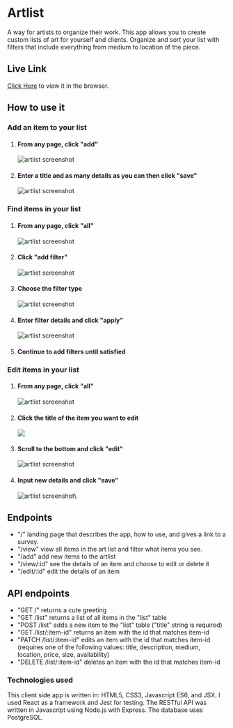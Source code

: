 # Artlist

A way for artists to organize their work.
This app allows you to create custom lists of art for yourself and clients. Organize and sort your list with filters that include everything from medium to location of the piece.

## Live Link

[Click Here](https://artlist-app.now.sh/) to view it in the browser.

## How to use it

### Add an item to your list

1. #### From any page, click "add"

   ![artlist screenshot](images/artlist-screenshot-add.JPG)

2. #### Enter a title and as many details as you can then click "save"

   ![artlist screenshot](images/artlist-screenshot-input-new.JPG)

### Find items in your list

1. #### From any page, click "all"

   ![artlist screenshot](images/artlist-screenshot-all.JPG)

2. #### Click "add filter"

   ![artlist screenshot](images/artlist-screenshot-add-filter.JPG)

3. #### Choose the filter type

   ![artlist screenshot](images/artlist-screenshot-choose-filter.JPG)

4. #### Enter filter details and click "apply"

   ![artlist screenshot](images/artlist-screenshot-input-filter-details.JPG)

5. #### Continue to add filters until satisfied

### Edit items in your list

1. #### From any page, click "all"

   ![artlist screenshot](images/artlist-screenshot-all.JPG)

2. #### Click the title of the item you want to edit

   ![](images/artlist-screenshot-view-item.JPG)

3. #### Scroll to the bottom and click "edit"

   ![artlist screenshot](images/artlist-screenshot-edit.JPG)

4. #### Input new details and click "save"

   ![artlist screenshot](images/artlist-screenshot-input-edits.JPG)\

## Endpoints

- "/" landing page that describes the app, how to use, and gives a link to a survey.
- "/view" view all items in the art list and filter what items you see.
- "/add" add new items to the artlist
- "/view/:id" see the details of an item and choose to edit or delete it
- "/edit/:id" edit the details of an item

## API endpoints

- "GET /" returns a cute greeting
- "GET /list" returns a list of all items in the "list" table
- "POST /list" adds a new item to the "list" table ("title" string is required)
- "GET /list/:item-id" returns an item with the id that matches item-id
- "PATCH /list/:item-id" edits an item with the id that matches item-id (requires one of the following values: title, description, medium, location, price, size, availability)
- "DELETE /list/:item-id" deletes an item with the id that matches item-id

### Technologies used

This client side app is written in: HTML5, CSS3, Javascript ES6, and JSX.
I used React as a framework and Jest for testing.
The RESTful API was written in Javascript using Node.js with Express.
The database uses PostgreSQL.
